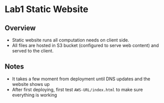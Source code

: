 # Lab1 Static Website

## Overview

* Static website runs all computation needs on client side.
* All files are hosted in S3 bucket (configured to serve web content) and served to the client.

## Notes

* It takes a few moment from deployment until DNS updates and the website shows up
* After first deploying, first test `AWS-URL/index.html` to make sure everything is working